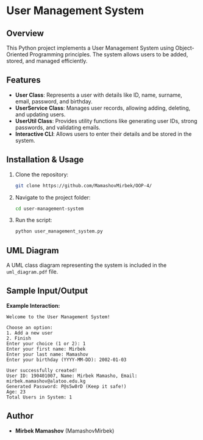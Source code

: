 # User Management System

## Overview
This Python project implements a User Management System using Object-Oriented Programming principles. The system allows users to be added, stored, and managed efficiently.

## Features
- **User Class**: Represents a user with details like ID, name, surname, email, password, and birthday.
- **UserService Class**: Manages user records, allowing adding, deleting, and updating users.
- **UserUtil Class**: Provides utility functions like generating user IDs, strong passwords, and validating emails.
- **Interactive CLI**: Allows users to enter their details and be stored in the system.

## Installation & Usage
1. Clone the repository:
   ```bash
   git clone https://github.com/MamashovMirbek/OOP-4/
   ```
2. Navigate to the project folder:
   ```bash
   cd user-management-system
   ```
3. Run the script:
   ```bash
   python user_management_system.py
   ```

## UML Diagram
A UML class diagram representing the system is included in the `uml_diagram.pdf` file.

## Sample Input/Output
**Example Interaction:**
```
Welcome to the User Management System!

Choose an option:
1. Add a new user
2. Finish
Enter your choice (1 or 2): 1
Enter your first name: Mirbek
Enter your last name: Mamashov
Enter your birthday (YYYY-MM-DD): 2002-01-03

User successfully created!
User ID: 190401007, Name: Mirbek Mamasho, Email: mirbek.mamashov@alatoo.edu.kg
Generated Password: P@s5w0rD (Keep it safe!)
Age: 23
Total Users in System: 1
```

## Author
- **Mirbek Mamashov** (MamashovMirbek)

